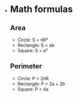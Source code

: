 - # Math formulas

  ## Area

  - Circle: S = πR²
  - Rectangle: S = ab
  - Square: S = a²

  ## Perimeter

  - Circle: P = 2πR
  - Rectangle: P = 2a + 2b
  - Square: P = 4a
